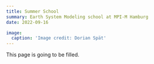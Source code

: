 ```yaml
---
title: Summer School
summary: Earth System Modeling school at MPI-M Hamburg
date: 2022-09-16

image:
  caption: 'Image credit: Dorian Spät'
---
```


This page is going to be filled.
